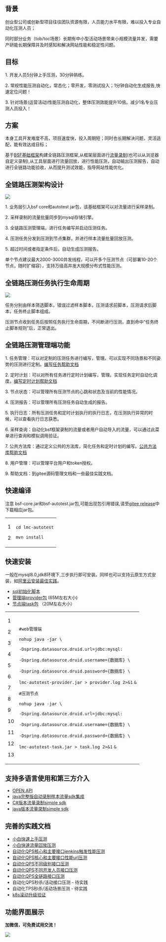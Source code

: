 ## **背景**

创业型公司或创新型项目往往团队资源有限，人员能力水平有限，难以投入专业自动化压测人员；

同时部分业务（tob/toc场景）长期有中小型活动场景带来小规模流量并发，需要产研能长期保障并及时感知和解决网站性能和稳定性问题。

## **目标**

1\. 开发人员5分钟上手压测，30分钟熟练。

2\. 常规性能压测自动化，常态化；零开发，零测试投入；1分钟自动化生成报告,快速定位问题！

3\. 针对场景(运营活动)性能压测自动化，整体压测效能提升10倍。减少1名专业压测人员投入！

## **方案**

本身工具开发难度不高，项目速度快，投入周期短；同时也长期解决问题，灵活适配，能有效达成目标；

基于[BSF基础框架](https://gitee.com/chejiangyi/free-bsf-all/)构建全链路压测框架,从框架层面进行[流量录制](https://gitee.com/chejiangyi/free-bsf-all/tree/1.6-SNAPSHOT/free-bsf-autotest)(也可以从浏览器自定义录制),从工具层面进行流量回放，进行性能压测，自动输出压测报告，自动进行全链路功能验收，从而提升测试效能，指导网站性能优化。

## 全链路压测架构设计

![](https://img2022.cnblogs.com/blog/815689/202211/815689-20221118133604862-196099946.png)

1\. 业务层引入bsf core和autotest jar包，该基础框架可以对流量进行采样录制。

2\. 采样录制的流量批量同步到mysql存储引擎。

3\. 全链路压测管理端，进行任务编写并启动压测任务。

4\. 压测任务分发到压测到节点集群，并进行样本流量批量回放压测。

5\. 超过时间或者指定条件后，自动生成压测报告。

单个节点建议最大2000-3000并发线程，可以开多个压测节点（可部署10-20个节点，随时扩缩容），支持万级高并发大规模分布式性能压测。

## 全链路压测任务执行生命周期

![](https://img2022.cnblogs.com/blog/815689/202211/815689-20221118133654477-1038144168.png)

任务分别由样本筛选脚本，错误过滤样本脚本，压测请求前脚本，压测请求后脚本，任务终止脚本组成。

压测节点收到任务后按照任务执行生命周期，不间断进行压测，直到命中“任务终止脚本规则”后，正常退出。

## 全链路压测管理端功能

1\. 任务管理：可以对定制的压测任务进行编写，管理。可以实现不同场景和不同姿势的压测进行定制。[编写任务帮助文档](https://gitee.com/chejiangyi/lmc-autotest/blob/master/README-Demo.md)

2\. 定时计划：可以对所有任务进行定时计划编写，管理。实现任务定时自动化调度。[编写定时计划帮助文档](https://gitee.com/chejiangyi/lmc-autotest/blob/master/README-Job.md)

3\. 节点状态：可以管理所有压测节点的心跳和状态及当前的性能情况。

4\. 压测报告：可以管理所有压测任务自动生成的报告。

5\. 执行日志：所有压测任务和定时计划执行的执行日志，在压测执行异常的时候，可以查看执行日志获悉。

6\. 采样查询：自动化bsf框架录制的流量或者用户自动导入的流量，可以通过此菜单进行查询和模拟调用验证。

7\. 公共方法库：通过定义公共的方法库，简化任务和定时计划的编写。[公共方法库帮助文档](https://gitee.com/chejiangyi/lmc-autotest/blob/master/README-PublicCode.md)

8\. 用户管理：可以管理平台用户和token授权。

9\. 帮助文档：到gitee源码管理文档和一些最佳实践文档。

## 快速编译

注意 bsf-core.jar和bsf-autotest.jar包,可能出现包引用错误,请至[gitee release](https://gitee.com/chejiangyi/lmc-autotest/releases)中下载相应jar包。

<table><tbody><tr><td><p>1</p><p>2</p></td><td><div><p><code>cd lmc-autotest</code></p><p><code>mvn install</code></p></div></td></tr></tbody></table>

## 快速安装

一般在mysql8.0,jdk8环境下,三步执行即可安装。同样也可以支持云原生方式安装，如[阿里云安装最佳实践](https://gitee.com/chejiangyi/lmc-autotest/blob/master/README-Install-aliyun.md)。

-   [sql初始化脚本](https://gitee.com/chejiangyi/lmc-autotest/blob/master/doc/install.sql)
-   [管理端provider包](https://gitee.com/chejiangyi/lmc-autotest/releases/) (65M左右大小)
-   [节点端task包](https://gitee.com/chejiangyi/lmc-autotest/releases/) （20M左右大小）

<table><tbody><tr><td><p>1</p><p>2</p><p>3</p><p>4</p><p>5</p><p>6</p><p>7</p><p>8</p><p>9</p><p>10</p><p>11</p><p>12</p><p>13</p></td><td><div><p><code>#web管理端</code></p><p><code>nohup java -jar \</code></p><p><code>-Dspring.datasource.druid.url=jdbc:mysql:</code></p><p><code>-Dspring.datasource.druid.username={数据库} \</code></p><p><code>-Dspring.datasource.druid.password={数据库} \</code></p><p><code>lmc-autotest-provider.jar &gt; provider.log </code><code>2</code><code>&gt;&amp;</code><code>1</code> <code>&amp;</code></p><p><code>#压测节点</code></p><p><code>nohup java -jar \</code></p><p><code>-Dspring.datasource.druid.url=jdbc:mysql:</code></p><p><code>-Dspring.datasource.druid.username={数据库} \</code></p><p><code>-Dspring.datasource.druid.password={数据库} \</code></p><p><code>lmc-autotest-task.jar &gt; task.log </code><code>2</code><code>&gt;&amp;</code><code>1</code> <code>&amp;</code></p></div></td></tr></tbody></table>

## 支持多语言使用和第三方介入

-   [OPEN API](https://gitee.com/chejiangyi/lmc-autotest/blob/master/README-OpenApi.md)
-   [java完整版自动录制样本流量sdk集成](https://gitee.com/chejiangyi/lmc-autotest/blob/master/actual/README-1.md)
-   [C#版本流量录制simple sdk](https://gitee.com/chejiangyi/lmc-autotest/blob/master/doc/sdk/simpleSampleFilter.cs)
-   [java版本流量录制simple sdk](https://gitee.com/chejiangyi/lmc-autotest/blob/master/doc/sdk/simpleSampleFilter.java)

## 完善的实践文档

-   [小白快速上手压测](https://gitee.com/chejiangyi/lmc-autotest/blob/master/actual/README-6.md)
-   [小白快速流量回放压测](https://gitee.com/chejiangyi/lmc-autotest/blob/master/actual/README-7.md)
-   [自动化QPS核心和主要接口jenkins触发性能压测](https://gitee.com/chejiangyi/lmc-autotest/blob/master/actual/README-5.md)
-   [自动化QPS核心和主要接口性能url压测](https://gitee.com/chejiangyi/lmc-autotest/blob/master/actual/README-1.md)
-   [自动化QPS不同级别接口压测](https://gitee.com/chejiangyi/lmc-autotest/blob/master/actual/README-2.md)
-   [自动化QPS不同开发人员接口压测](https://gitee.com/chejiangyi/lmc-autotest/blob/master/actual/README-3.md)
-   [自动化QPS全链路接口压测](https://gitee.com/chejiangyi/lmc-autotest/blob/master/actual/README-4.md)
-   自动化QPS秒杀/活动接口压测 - 待实践
-   自动化TPS秒杀/活动场景压测 - 待实践
-   [k8s滚动升级验证](https://gitee.com/link?target=https%3A%2F%2Fwww.cnblogs.com%2Fchejiangyi%2Fp%2F16808139.html)

## 功能界面展示

**加微信，可免费试用交流！**

![](https://img2022.cnblogs.com/blog/815689/202211/815689-20221118153652287-792412001.png)